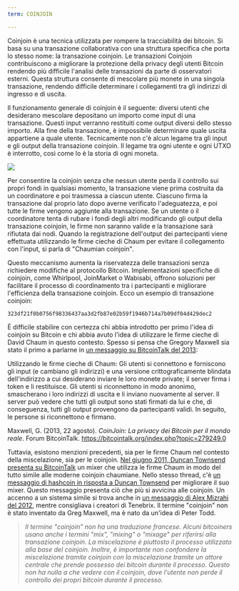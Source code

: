 ```yaml
---
term: COINJOIN

---
```

Coinjoin è una tecnica utilizzata per rompere la tracciabilità dei bitcoin. Si basa su una transazione collaborativa con una struttura specifica che porta lo stesso nome: la transazione coinjoin. Le transazioni Coinjoin contribuiscono a migliorare la protezione della privacy degli utenti Bitcoin rendendo più difficile l'analisi delle transazioni da parte di osservatori esterni. Questa struttura consente di mescolare più monete in una singola transazione, rendendo difficile determinare i collegamenti tra gli indirizzi di ingresso e di uscita.

Il funzionamento generale di coinjoin è il seguente: diversi utenti che desiderano mescolare depositano un importo come input di una transazione. Questi input verranno restituiti come output diversi dello stesso importo. Alla fine della transazione, è impossibile determinare quale uscita appartiene a quale utente. Tecnicamente non c'è alcun legame tra gli input e gli output della transazione coinjoin. Il legame tra ogni utente e ogni UTXO è interrotto, così come lo è la storia di ogni moneta.

![](../../dictionnaire/assets/4.webp)

Per consentire la coinjoin senza che nessun utente perda il controllo sui propri fondi in qualsiasi momento, la transazione viene prima costruita da un coordinatore e poi trasmessa a ciascun utente. Ciascuno firma la transazione dal proprio lato dopo averne verificato l'adeguatezza, e poi tutte le firme vengono aggiunte alla transazione. Se un utente o il coordinatore tenta di rubare i fondi degli altri modificando gli output della transazione coinjoin, le firme non saranno valide e la transazione sarà rifiutata dai nodi. Quando la registrazione dell'output dei partecipanti viene effettuata utilizzando le firme cieche di Chaum per evitare il collegamento con l'input, si parla di "Chaumian coinjoin".

Questo meccanismo aumenta la riservatezza delle transazioni senza richiedere modifiche al protocollo Bitcoin. Implementazioni specifiche di coinjoin, come Whirlpool, JoinMarket o Wabisabi, offrono soluzioni per facilitare il processo di coordinamento tra i partecipanti e migliorare l'efficienza della transazione coinjoin. Ecco un esempio di transazione coinjoin:

```text
323df21f0b0756f98336437aa3d2fb87e02b59f1946b714a7b09df04d429dec2
```

È difficile stabilire con certezza chi abbia introdotto per primo l'idea di coinjoin su Bitcoin e chi abbia avuto l'idea di utilizzare le firme cieche di David Chaum in questo contesto. Spesso si pensa che Gregory Maxwell sia stato il primo a parlarne in [un messaggio su BitcoinTalk del 2013](https://bitcointalk.org/index.php?topic=279249.0):

Utilizzando le firme cieche di Chaum: Gli utenti si connettono e forniscono gli input (e cambiano gli indirizzi) e una versione crittograficamente blindata dell'indirizzo a cui desiderano inviare le loro monete private; il server firma i token e li restituisce. Gli utenti si riconnettono in modo anonimo, smascherano i loro indirizzi di uscita e li inviano nuovamente al server. Il server può vedere che tutti gli output sono stati firmati da lui e che, di conseguenza, tutti gli output provengono da partecipanti validi. In seguito, le persone si riconnettono e firmano.

Maxwell, G. (2013, 22 agosto). *CoinJoin: La privacy dei Bitcoin per il mondo reale*. Forum BitcoinTalk. https://bitcointalk.org/index.php?topic=279249.0

Tuttavia, esistono menzioni precedenti, sia per le firme Chaum nel contesto della miscelazione, sia per le coinjoin. [Nel giugno 2011, Duncan Townsend presenta su BitcoinTalk](https://bitcointalk.org/index.php?topic=12751.0) un mixer che utilizza le firme Chaum in modo del tutto simile alle moderne coinjoin chaumiane. Nello stesso thread, c'è [un messaggio di hashcoin in risposta a Duncan Townsend](https://bitcointalk.org/index.php?topic=12751.msg315793#msg315793) per migliorare il suo mixer. Questo messaggio presenta ciò che più si avvicina alle coinjoin. Un accenno a un sistema simile si trova anche in [un messaggio di Alex Mizrahi del 2012](https://gist.github.com/killerstorm/6f843e1d3ffc38191aebca67d483bd88#file-laundry), mentre consigliava i creatori di Tenebrix. Il termine "coinjoin" non è stato inventato da Greg Maxwell, ma è nato da un'idea di Peter Todd.

> *Il termine "coinjoin" non ha una traduzione francese. Alcuni bitcoiners usano anche i termini "mix", "mixing" o "mixage" per riferirsi alla transazione coinjoin. La miscelazione è piuttosto il processo utilizzato alla base del coinjoin. Inoltre, è importante non confondere la miscelazione tramite coinjoin con la miscelazione tramite un attore centrale che prende possesso dei bitcoin durante il processo. Questo non ha nulla a che vedere con il coinjoin, dove l'utente non perde il controllo dei propri bitcoin durante il processo.*